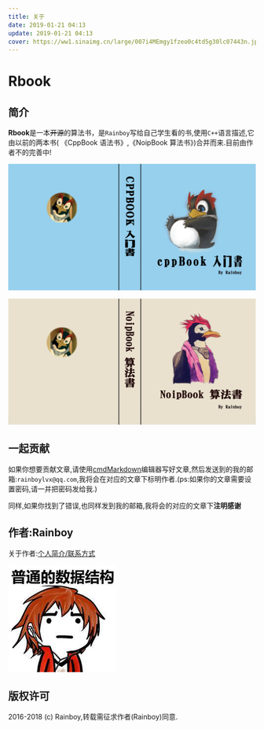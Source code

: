 ```yaml
---
title: 关于
date: 2019-01-21 04:13
update: 2019-01-21 04:13
cover: https://ww1.sinaimg.cn/large/007i4MEmgy1fzeo0c4td5g30lc07443n.jpg
---
```


# Rbook

## 简介

**Rbook**是一本~~开源~~的算法书，是`Rainboy`写给自己学生看的书,使用`C++`语言描述,它由以前的两本书(
《CppBook 语法书》,《NoipBook 算法书》)合并而来.目前由作者不的完善中!


![cover](/cover/cppbook.jpg)

![cover](/cover/noipbook.jpg)

## 一起贡献

如果你想要贡献文章,请使用[cmdMarkdown](https://www.zybuluo.com/mdeditor)编辑器写好文章,然后发送到的我的邮箱:`rainboylvx@qq.com`,我将会在对应的文章下标明作者.(ps:如果你的文章需要设置密码,请一并把密码发给我.)

同样,如果你找到了错误,也同样发到我的邮箱,我将会的对应的文章下**注明感谢**


## 作者:Rainboy

关于作者:[个人简介/联系方式](https://rainboy.gitee.io/resume/)

![logo](/images/RainboyLogo.jpg)

## 版权许可

2016-2018 (c) Rainboy,转载需征求作者(Rainboy)同意.
